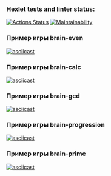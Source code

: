 ### Hexlet tests and linter status:

[![Actions Status](https://github.com/user-3a9afc676c66a4ad/frontend-project-44/actions/workflows/hexlet-check.yml/badge.svg)](https://github.com/user-3a9afc676c66a4ad/frontend-project-44/actions)
[![Maintainability](https://api.codeclimate.com/v1/badges/128ae8004457aa7a95fd/maintainability)](https://codeclimate.com/github/user-3a9afc676c66a4ad/frontend-project-44/maintainability)

### Пример игры brain-even

[![asciicast](https://asciinema.org/a/XosVjJk2uCyW5Ful3tCFEIoRP.svg)](https://asciinema.org/a/XosVjJk2uCyW5Ful3tCFEIoRP)

### Пример игры brain-calc

[![asciicast](https://asciinema.org/a/Wa2RjDy337dhujFiz8IDVk01P.svg)](https://asciinema.org/a/Wa2RjDy337dhujFiz8IDVk01P)

### Пример игры brain-gcd

[![asciicast](https://asciinema.org/a/zD9FHg1Es4PUsRR9RLx09Gish.svg)](https://asciinema.org/a/zD9FHg1Es4PUsRR9RLx09Gish)

### Пример игры brain-progression

[![asciicast](https://asciinema.org/a/EDdHxbbIDtCGGcz6JN5Eib4K7.svg)](https://asciinema.org/a/EDdHxbbIDtCGGcz6JN5Eib4K7)

### Пример игры brain-prime

[![asciicast](https://asciinema.org/a/7BjFKY3TInA0T3hssfILrR0nx.svg)](https://asciinema.org/a/7BjFKY3TInA0T3hssfILrR0nx)
